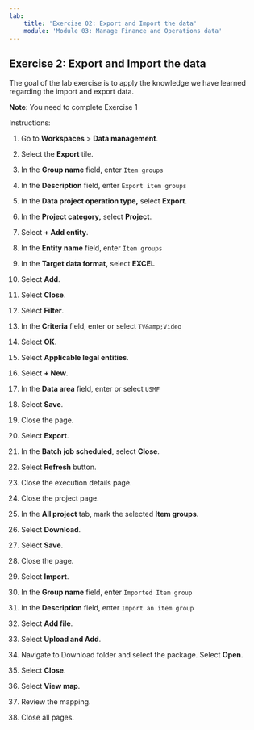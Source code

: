 ```yaml
---
lab:
    title: 'Exercise 02: Export and Import the data'
    module: 'Module 03: Manage Finance and Operations data'
---
```

## Exercise 2: Export and Import the data

The goal of the lab exercise is to apply the knowledge we have learned regarding the import and export data.

**Note**: You need to complete Exercise 1

Instructions:

1.  Go to **Workspaces** > **Data management**.

2.  Select the **Export** tile.

3.  In the **Group name** field, enter `Item groups`

4.  In the **Description** field, enter `Export item groups`

5.  In the **Data project operation type,** select **Export**.

6.  In the **Project category,** select **Project**.

7.  Select **+ Add entity**.

8.  In the **Entity name** field, enter `Item groups`

9.  In the **Target data format,** select **EXCEL**

10. Select **Add**.

11. Select **Close**.

12. Select **Filter**.

13. In the **Criteria** field, enter or select `TV&amp;Video`

14. Select **OK**. 

15. Select **Applicable legal entities**. 

16. Select **+ New**. 

17. In the **Data area** field, enter or select `USMF` 

18. Select **Save**. 

19. Close the page.

20. Select **Export**.

21. In the **Batch job scheduled**, select **Close**.

22. Select **Refresh** button.

23. Close the execution details page.

24. Close the project page.

25. In the **All project** tab, mark the selected **Item groups**.

26. Select **Download**.

27. Select **Save**.

28. Close the page.

29. Select **Import**.

30. In the **Group name** field, enter `Imported Item group`

31. In the **Description** field, enter `Import an item group`

32. Select **Add file**.

33. Select **Upload and Add**.

34. Navigate to Download folder and select the package. Select **Open**. 

35. Select **Close**.

36. Select **View map**. 

37. Review the mapping.

38. Close all pages.

